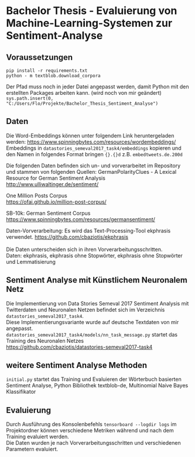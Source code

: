 # Bachelor Thesis - Evaluierung von Machine-Learning-Systemen zur Sentiment-Analyse

## Voraussetzungen
`pip install -r requirements.txt` <br>
`python - m textblob.download_corpora` <br>

Der Pfad muss noch in jeder Datei angepasst werden, damit Python mit den erstellten Packages arbeiten kann. (wird noch von mir geändert)
`sys.path.insert(0, "C:/Users/Flo/Projekte/Bachelor_Thesis_Sentiment_Analyse")`

## Daten
Die Word-Embeddings können unter folgendem Link heruntergeladen werden:
https://www.spinningbytes.com/resources/wordembeddings/ <br>
Embeddings in `datastories_semeval2017_task4/embeddings` kopieren und den Namen in folgendes Format bringen `{}.{}d` z.B. `embedtweets.de.200d`

Die folgenden Daten befinden sich un- und vorverarbeitet im Repository und stammen von folgenden Quellen:
GermanPolarityClues - A Lexical Resource for German Sentiment Analysis <br>
http://www.ulliwaltinger.de/sentiment/

One Million Posts Corpus <br>
https://ofai.github.io/million-post-corpus/

SB-10k: German Sentiment Corpus <br>
https://www.spinningbytes.com/resources/germansentiment/

Daten-Vorverarbeitung:
Es wird das Text-Processing-Tool ekphrasis verwendet.
https://github.com/cbaziotis/ekphrasis
<br><br>
Die Daten unterscheiden sich in ihren Vorverarbeitungsschritten. <br>
Daten: ekphrasis, ekphrasis ohne Stopwörter, ekphrasis ohne Stopwörter und Lemmatisierung 

## Sentiment Analyse mit Künstlichem Neuronalem Netz
Die Implementierung von Data Stories Semeval 2017 Sentiment Analysis mit Twitterdaten und Neuronalen Netzen befindet sich im Verzeichnis `datastories_semeval2017_task4`. <br>
Diese Implementierungsvariante wurde auf deutsche Textdaten von mir angepasst.<br>
`datastories_semeval2017_task4/models/nn_task_message.py` startet das Training des Neuronalen Netzes<br>
https://github.com/cbaziotis/datastories-semeval2017-task4

## weitere Sentiment Analyse Methoden
`initial.py` startet das Training und Evaluieren der Wörterbuch basierten Sentiment Analyse, Python Bibliothek textblob-de, Multinomial Naive Bayes Klassifikator

## Evaluierung
Durch Ausführung des Konsolenbefehls `tensorboard --logdir logs` im Projektordner können verschiedene Metriken während und nach dem Training evaluiert werden.<br>
Die Daten wurden je nach Vorverarbeitungsschritten und verschiedenen Parametern evaluiert.